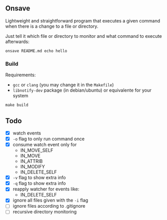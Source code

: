 ## Onsave

Lightweight and straightforward program that executes a given command when there is a change to a file or directory.

Just tell it which file or directory to monitor and what command to execute afterwards:

```
onsave README.md echo hello
```

### Build

Requirements:
* `gcc` or `clang` (you may change it in the `Makefile`)
* `libnotify-dev` package (in debian/ubuntu) or equivalente for your system

```
make build
```

## Todo

- [x] watch events
- [x] `-o` flag to only run command once
- [x] consume watch event only for
    * IN_MOVE_SELF
    * IN_MOVE
    * IN_ATTRIB
    * IN_MODIFY
    * IN_DELETE_SELF
- [x] `-v` flag to show extra info
- [x] `-q` flag to show extra info
- [x] reapply watcher for events like:
    * IN_DELETE_SELF
- [x] ignore all files given with the `-i` flag
- [ ] ignore files according to .gitignore
- [ ] recursive directory monitoring
